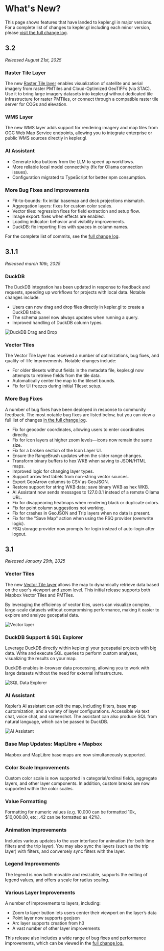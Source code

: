 # What's New?

This page shows features that have landed to kepler.gl in major versions. For a complete list of changes to kepler.gl including each minor version, please [visit the full change log](../CHANGELOG.md).

## 3.2

_Released August 21st, 2025_

### Raster Tile Layer

The new [Raster Tile layer](/docs/user-guides/c-types-of-layers/n-raster-tile-layer.md) enables visualization of satellite and aerial imagery from raster PMTiles and Cloud-Optimized GeoTIFFs (via STAC). Use it to bring large imagery datasets into kepler.gl without dedicated tile infrastructure for raster PMTiles, or connect through a compatible raster tile server for COGs and elevation.

### WMS Layer

The new WMS layer adds support for rendering imagery and map tiles from OGC Web Map Service endpoints, allowing you to integrate enterprise or public WMS sources directly in kepler.gl.

### AI Assistant

- Generate idea buttons from the LLM to speed up workflows.
- More reliable local model connectivity (fix for Ollama connection issues).
- Configuration migrated to TypeScript for better npm consumption.

### More Bug Fixes and Improvements

- Fit-to-bounds: fix initial basemap and deck projections mismatch.
- Aggregation layers: fixes for custom color scales.
- Vector tiles: regression fixes for field extraction and setup flow.
- Image export: fixes when effects are enabled.
- Loading indicator: behavior and visibility improvements.
- DuckDB: fix importing files with spaces in column names.

For the complete list of commits, see the [full change log](../CHANGELOG.md).

## 3.1.1

_Released march 10th, 2025_

### DuckDB

The DuckDB integration has been updated in response to feedback and requests, speeding up workflows for projects with local data. Notable changes include:

- Users can now drag and drop files directly in kepler.gl to create a DuckDB table.
- The schema panel now always updates when running a query.
- Improved handling of DuckDB column types.

![DuckDB Drag and Drop](https://4sq-studio-public.s3.us-west-2.amazonaws.com/statics/keplergl/images/kepler-gl-duckdb-drag-drop.gif)

### Vector Tiles

The Vector Tile layer has received a number of optimizations, bug fixes, and quality-of-life improvements. Notable changes include:

- For older tilesets without fields in the metadata file, kepler.gl now attempts to retrieve fields from the tile data.
- Automatically center the map to the tileset bounds.
- Fix for UI freezes during initial Tileset setup.

### More Bug Fixes

A number of bug fixes have been deployed in response to community feedback. The most notable bug fixes are listed below, but you can view a full list of changes [in the full change log](../CHANGELOG.md).

- Fix for geocoder coordinates, allowing users to enter coordinates directly.
- Fix for icon layers at higher zoom levels—icons now remain the same size.
- Fix for a broken section of the Icon Layer UI.
- Ensure the RangeBrush updates when the slider range changes.
- Transform binary buffers to hex WKB when saving to JSON/HTML maps.
- Improved logic for changing layer types.
- Support arrow text labels from non-string vector sources.
- Export GeoArrow columns to CSV as GeoJSON.
- Restore support for string WKB data; save binary WKB as hex WKB.
- AI Assistant now sends messages to 127.0.0.1 instead of a remote Ollama URL.
- Fix for disappearing heatmaps when rendering black or duplicate colors.
- Fix for point column suggestions not working.
- Fix for crashes in GeoJSON and Trip layers when no data is present.
- Fix for the "Save Map" action when using the FSQ provider (overwrite logic).
- FSQ storage provider now prompts for login instead of auto-login after logout.

## 3.1

_Released January 29th, 2025_

### Vector Tiles

The new [Vector Tile layer](/docs/user-guides/c-types-of-layers/vector.md) allows the map to dynamically retrieve data based on the user's viewport and zoom level. This initial release supports both Mapbox Vector Tiles and PMTiles.

By leveraging the efficiency of vector tiles, users can visualize complex, large-scale datasets without compromising performance, making it easier to explore and analyze geospatial data.

![Vector layer](https://4sq-studio-public.s3.us-west-2.amazonaws.com/statics/keplergl/images/kepler-vector.gif)

### DuckDB Support & SQL Explorer

Leverage DuckDB directly within kepler.gl your geospatial projects with big data. Write and execute SQL queries to perform custom analyses, visualizing the results on your map.

DuckDB enables in-browser data processing, allowing you to work with large datasets without the need for external infrastructure.

![SQL Data Explorer](https://4sq-studio-public.s3.us-west-2.amazonaws.com/statics/keplergl/images/kepler-duck-db.png)

### AI Assistant

Kepler’s AI assistant can edit the map, including filters, base map customization, and a variety of layer configurations. Accessible via text chat, voice chat, and screenshot. The assistant can also produce SQL from natural language, which can be passed to DuckDB.

![AI Assistant](https://4sq-studio-public.s3.us-west-2.amazonaws.com/statics/keplergl/images/kepler-ai-assistant.png)

### Base Map Updates: MapLibre + Mapbox

Mapbox and MapLibre base maps are now simultaneously supported.

### Color Scale Improvements

Custom color scale is now supported in categorial/ordinal fields, aggregate layers, and other layer components. In addition, custom breaks are now supported within the color scales.

### Value Formatting

Formatting for numeric values (e.g. 10,000 can be formatted 10k, $10,000.00, etc; .42 can be formatted as 42%).

### Animation Improvements

Includes various updates to the user interface for animation (for both time filters and the trip layer). You may also sync the layers (such as the trip layer) with filters, and conversely sync filters with the layer.

### Legend Improvements

The legend is now both movable and resizable, supports the editing of legend values, and offers a scale for radius scaling.

### Various Layer Improvements

A number of improvements to layers, including:

- Zoom to layer button lets users center their viewport on the layer’s data
- Point layer now supports geojson
- Arc layer supports creation from h3
- A vast number of other layer improvements

This release also includes a wide range of bug fixes and performance improvements, which can be viewed in the [full change log.](../CHANGELOG.md)
